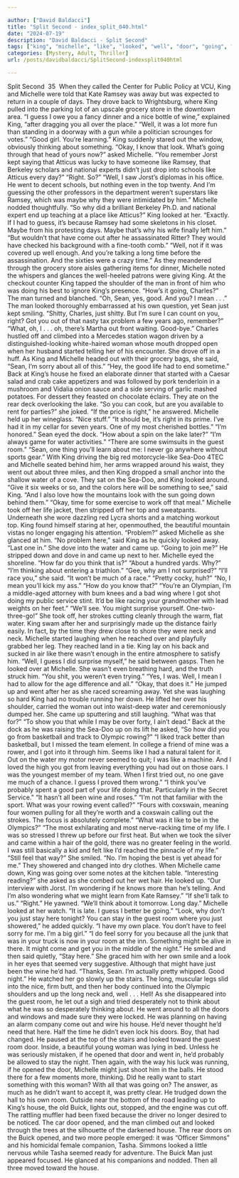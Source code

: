```yaml
---

author: ["David Baldacci"]
title: "Split Second - index_split_040.html"
date: "2024-07-19"
description: "David Baldacci - Split Second"
tags: ["king", "michelle", "like", "looked", "well", "door", "going", "sean", "said", "water", "might", "guess", "good", "went", "time", "man", "woman", "house", "came", "room", "ramsey", "back", "thinking", "something", "look"]
categories: [Mystery, Adult, Thriller]
url: /posts/davidbaldacci/SplitSecond-indexsplit040html

---
```



Split Second
		 35 
When they called the Center for Public Policy at VCU, King and Michelle were told that Kate Ramsey was away but was expected to return in a couple of days. They drove back to Wrightsburg, where King pulled into the parking lot of an upscale grocery store in the downtown area.
“I guess I owe you a fancy dinner and a nice bottle of wine,” explained King, “after dragging you all over the place.”
“Well, it was a lot more fun than standing in a doorway with a gun while a politician scrounges for votes.”
“Good girl. You’re learning.” King suddenly stared out the window, obviously thinking about something.
“Okay, I know that look. What’s going through that head of yours now?” asked Michelle.
“You remember Jorst kept saying that Atticus was lucky to have someone like Ramsey, that Berkeley scholars and national experts didn’t just drop into schools like Atticus every day?”
“Right. So?”
“Well, I saw Jorst’s diplomas in his office. He went to decent schools, but nothing even in the top twenty. And I’m guessing the other professors in the department weren’t superstars like Ramsey, which was maybe why they were intimidated by him.”
Michelle nodded thoughtfully. “So why did a brilliant Berkeley Ph.D. and national expert end up teaching at a place like Atticus?”
King looked at her. “Exactly. If I had to guess, it’s because Ramsey had some skeletons in his closet. Maybe from his protesting days. Maybe that’s why his wife finally left him.”
“But wouldn’t that have come out after he assassinated Ritter? They would have checked his background with a fine-tooth comb.”
“Well, not if it was covered up well enough. And you’re talking a long time before the assassination. And the sixties were a crazy time.”
As they meandered through the grocery store aisles gathering items for dinner, Michelle noted the whispers and glances the well-heeled patrons were giving King. At the checkout counter King tapped the shoulder of the man in front of him who was doing his best to ignore King’s presence.
“How’s it going, Charles?”
The man turned and blanched. “Oh, Sean, yes, good. And you? I mean . . .” The man looked thoroughly embarrassed at his own question, yet Sean just kept smiling.
“Shitty, Charles, just shitty. But I’m sure I can count on you, right? Got you out of that nasty tax problem a few years ago, remember?”
“What, oh, I . . . oh, there’s Martha out front waiting. Good-bye.”
Charles hustled off and climbed into a Mercedes station wagon driven by a distinguished-looking white-haired woman whose mouth dropped open when her husband started telling her of his encounter. She drove off in a huff.
As King and Michelle headed out with their grocery bags, she said, “Sean, I’m sorry about all of this.”
“Hey, the good life had to end sometime.”
Back at King’s house he fixed an elaborate dinner that started with a Caesar salad and crab cake appetizers and was followed by pork tenderloin in a mushroom and Vidalia onion sauce and a side serving of garlic mashed potatoes. For dessert they feasted on chocolate éclairs. They ate on the rear deck overlooking the lake.
“So you can cook, but are you available to rent for parties?” she joked.
“If the price is right,” he answered.
Michelle held up her wineglass. “Nice stuff.”
“It should be, it’s right in its prime. I’ve had it in my cellar for seven years. One of my most cherished bottles.”
“I’m honored.”
Sean eyed the dock. “How about a spin on the lake later?”
“I’m always game for water activities.”
“There are some swimsuits in the guest room.”
“Sean, one thing you’ll learn about me: I never go anywhere without sports gear.”
With King driving the big red motorcycle-like Sea-Doo 4TEC and Michelle seated behind him, her arms wrapped around his waist, they went out about three miles, and then King dropped a small anchor into the shallow water of a cove. They sat on the Sea-Doo, and King looked around.
“Give it six weeks or so, and the colors here will be something to see,” said King. “And I also love how the mountains look with the sun going down behind them.”
“Okay, time for some exercise to work off that meal.” Michelle took off her life jacket, then stripped off her top and sweatpants. Underneath she wore dazzling red Lycra shorts and a matching workout top.
King found himself staring at her, openmouthed, the beautiful mountain vistas no longer engaging his attention.
“Problem?” asked Michelle as she glanced at him.
“No problem here,” said King as he quickly looked away.
“Last one in.” She dove into the water and came up. “Going to join me?”
He stripped down and dove in and came up next to her.
Michelle eyed the shoreline. “How far do you think that is?”
“About a hundred yards. Why?”
“I’m thinking about entering a triathlon.”
“Gee, why am I not surprised?”
“I’ll race you,” she said.
“It won’t be much of a race.”
“Pretty cocky, huh?”
“No, I mean you’ll kick my ass.”
“How do you know that?”
“You’re an Olympian, I’m a middle-aged attorney with bum knees and a bad wing where I got shot doing my public service stint. It’d be like racing your grandmother with lead weights on her feet.”
“We’ll see. You might surprise yourself. One-two-three-go!” She took off, her strokes cutting cleanly through the warm, flat water.
King swam after her and surprisingly made up the distance fairly easily. In fact, by the time they drew close to shore they were neck and neck. Michelle started laughing when he reached over and playfully grabbed her leg. They reached land in a tie. King lay on his back and sucked in air like there wasn’t enough in the entire atmosphere to satisfy him.
“Well, I guess I did surprise myself,” he said between gasps. Then he looked over at Michelle. She wasn’t even breathing hard, and the truth struck him.
“You shit, you weren’t even trying.”
“Yes, I was. Well, I mean I had to allow for the age difference and all.”
“Okay, that does it.”
He jumped up and went after her as she raced screaming away. Yet she was laughing so hard King had no trouble running her down. He lifted her over his shoulder, carried the woman out into waist-deep water and ceremoniously dumped her. She came up sputtering and still laughing.
“What was that for?”
“To show you that while I may be over forty, I ain’t dead.”
Back at the dock as he was raising the Sea-Doo up on its lift he asked, “So how did you go from basketball and track to Olympic rowing?”
“I liked track better than basketball, but I missed the team element. In college a friend of mine was a rower, and I got into it through him. Seems like I had a natural talent for it. Out on the water my motor never seemed to quit; I was like a machine. And I loved the high you got from leaving everything you had out on those oars. I was the youngest member of my team. When I first tried out, no one gave me much of a chance. I guess I proved them wrong.”
“I think you’ve probably spent a good part of your life doing that. Particularly in the Secret Service.”
“It hasn’t all been wine and roses.”
“I’m not that familiar with the sport. What was your rowing event called?”
“Fours with coxswain, meaning four women pulling for all they’re worth and a coxswain calling out the strokes. The focus is absolutely complete.”
“What was it like to be in the Olympics?”
“The most exhilarating and most nerve-racking time of my life. I was so stressed I threw up before our first heat. But when we took the silver and came within a hair of the gold, there was no greater feeling in the world. I was still basically a kid and felt like I’d reached the pinnacle of my life.”
“Still feel that way?”
She smiled. “No. I’m hoping the best is yet ahead for me.”
They showered and changed into dry clothes. When Michelle came down, King was going over some notes at the kitchen table.
“Interesting reading?” she asked as she combed out her wet hair.
He looked up. “Our interview with Jorst. I’m wondering if he knows more than he’s telling. And I’m also wondering what we might learn from Kate Ramsey.”
“If she’ll talk to us.”
“Right.” He yawned. “We’ll think about it tomorrow. Long day.”
Michelle looked at her watch. “It is late. I guess I better be going.”
“Look, why don’t you just stay here tonight? You can stay in the guest room where you just showered,” he added quickly.
“I have my own place. You don’t have to feel sorry for me. I’m a big girl.”
“I do feel sorry for you because all the junk that was in your truck is now in your room at the inn. Something might be alive in there. It might come and get you in the middle of the night.” He smiled and then said quietly, “Stay here.”
She graced him with her own smile and a look in her eyes that seemed very suggestive. Although that might have just been the wine he’d had.
“Thanks, Sean. I’m actually pretty whipped. Good night.”
He watched her go slowly up the stairs. The long, muscular legs slid into the nice, firm butt, and then her body continued into the Olympic shoulders and up the long neck and, well . . . Hell! As she disappeared into the guest room, he let out a sigh and tried desperately not to think about what he was so desperately thinking about.
He went around to all the doors and windows and made sure they were locked. He was planning on having an alarm company come out and wire his house. He’d never thought he’d need that here. Half the time he didn’t even lock his doors. Boy, that had changed.
He paused at the top of the stairs and looked toward the guest room door. Inside, a beautiful young woman was lying in bed. Unless he was seriously mistaken, if he opened that door and went in, he’d probably be allowed to stay the night. Then again, with the way his luck was running, if he opened the door, Michelle might just shoot him in the balls. He stood there for a few moments more, thinking. Did he really want to start something with this woman? With all that was going on? The answer, as much as he didn’t want to accept it, was pretty clear. He trudged down the hall to his own room.
Outside near the bottom of the road leading up to King’s house, the old Buick, lights out, stopped, and the engine was cut off. The rattling muffler had been fixed because the driver no longer desired to be noticed. The car door opened, and the man climbed out and looked through the trees at the silhouette of the darkened house. The rear doors on the Buick opened, and two more people emerged: it was “Officer Simmons” and his homicidal female companion, Tasha. Simmons looked a little nervous while Tasha seemed ready for adventure. The Buick Man just appeared focused. He glanced at his companions and nodded. Then all three moved toward the house.
